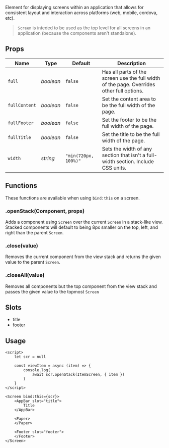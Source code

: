 Element for displaying screens within an application that allows for consistent
layout and interaction across platforms (web, mobile, cordova, etc).

> `Screen` is inteded to be used as the top level for all screens in an
> application (because the components aren't standalone).

## Props
| Name | Type | Default | Description |
| --- | --- | --- | --- |
| `full` | _boolean_ | `false` | Has all parts of the screen use the full width of the page. Overrides other full options.
| `fullContent` | _boolean_ | `false` | Set the content area to be the full width of the page.
| `fullFooter` | _boolean_ | `false` | Set the footer to be the full width of the page.
| `fullTitle` | _boolean_ | `false` | Set the title to be the full width of the page.
| `width` | _string_ | `"min(720px, 100%)"` | Sets the width of any section that isn't a full-width section. Include CSS units.

## Functions

These functions are available when using `bind:this` on a screen.

### .openStack(Component, props)
Adds a component using `Screen` over the current `Screen` in a stack-like view.
Stacked components will default to being 8px smaller on the top, left, and right
than the parent `Screen`.

### .close(value)
Removes the current component from the view stack and returns the given value
to the parent `Screen`.

### .closeAll(value)
Removes all components but the top component from the view stack and passes the
given value to the topmost `Screen`

## Slots
- title
- footer

## Usage
```svelte
<script>
    let scr = null

    const viewItem = async (item) => {
        console.log(
            await scr.openStack(ItemScreen, { item })
        )
    }
</script>

<Screen bind:this={scr}>
    <AppBar slot="title">
        Title
    </AppBar>

    <Paper>
    </Paper>

    <Footer slot="footer">
    </Footer>
</Screen>
```
